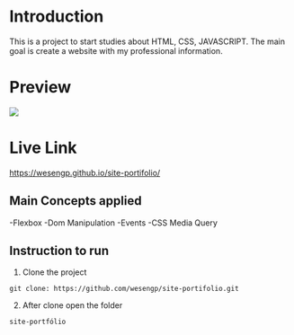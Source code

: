 # Introduction

This is a project to start studies about HTML, CSS, JAVASCRIPT.
The main goal is create a website with my professional information.

# Preview

<img src = "https://github.com/wesengp/site-portifolio/blob/master/Site-port.png" heigth = "500"/>

# Live Link

https://wesengp.github.io/site-portifolio/

## Main Concepts applied

-Flexbox
-Dom Manipulation
-Events
-CSS Media Query

## Instruction to run 

1. Clone the project

```
git clone: https://github.com/wesengp/site-portifolio.git

``` 
2. After clone open the folder 

```
site-portfólio

```
